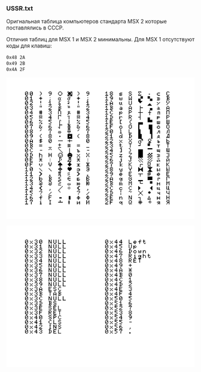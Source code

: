 
### USSR.txt
Оригнальная таблица компьютеров стандарта MSX 2 которые поставлялись в СССР.

Отличия таблиц для MSX 1 и MSX 2 минимальны. Для MSX 1 отсутствуют коды для клавиш:
```
0x48 2A
0x49 2B
0x4A 2F
```

![Таблица, часть 1](USSR_1.png)

![Таблица, часть 2](USSR_2.png)
